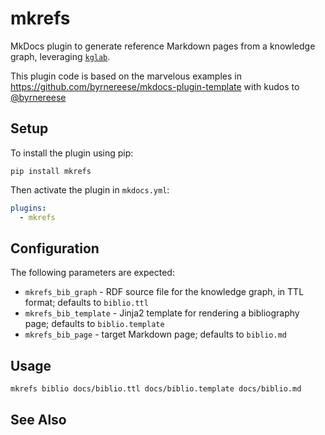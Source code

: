 # mkrefs

MkDocs plugin to generate reference Markdown pages from a knowledge
graph, leveraging
[`kglab`](https://github.com/DerwenAI/kglab).

This plugin code is based on the marvelous examples in
<https://github.com/byrnereese/mkdocs-plugin-template>
with kudos to [@byrnereese](https://github.com/byrnereese/)


## Setup

To install the plugin using pip:

```
pip install mkrefs
```

Then activate the plugin in `mkdocs.yml`:
```yaml
plugins:
  - mkrefs
```


## Configuration

The following parameters are expected:

* `mkrefs_bib_graph` - RDF source file for the knowledge graph, in TTL format; defaults to `biblio.ttl`
* `mkrefs_bib_template` - Jinja2 template for rendering a bibliography page; defaults to `biblio.template`
* `mkrefs_bib_page` - target Markdown page; defaults to `biblio.md`


## Usage

```
mkrefs biblio docs/biblio.ttl docs/biblio.template docs/biblio.md
```


## See Also

[mkdocs-plugins]: http://www.mkdocs.org/user-guide/plugins/
[mkdocs-template]: https://www.mkdocs.org/user-guide/custom-themes/#template-variables
[mkdocs-block]: https://www.mkdocs.org/user-guide/styling-your-docs/#overriding-template-blocks
